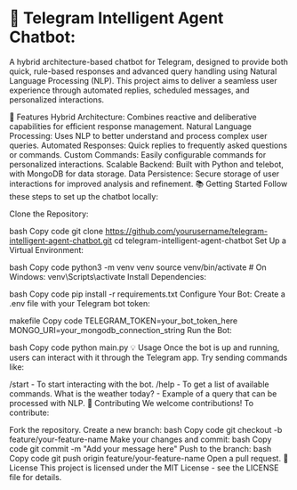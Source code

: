 # **🤖 Telegram Intelligent Agent Chatbot**:

A hybrid architecture-based chatbot for Telegram, designed to provide both quick, rule-based responses and advanced query handling using Natural Language Processing (NLP). This project aims to deliver a seamless user experience through automated replies, scheduled messages, and personalized interactions.

🚀 Features
Hybrid Architecture: Combines reactive and deliberative capabilities for efficient response management.
Natural Language Processing: Uses NLP to better understand and process complex user queries.
Automated Responses: Quick replies to frequently asked questions or commands.
Custom Commands: Easily configurable commands for personalized interactions.
Scalable Backend: Built with Python and telebot, with MongoDB for data storage.
Data Persistence: Secure storage of user interactions for improved analysis and refinement.
📚 Getting Started
Follow these steps to set up the chatbot locally:

Clone the Repository:

bash
Copy code
git clone https://github.com/yourusername/telegram-intelligent-agent-chatbot.git
cd telegram-intelligent-agent-chatbot
Set Up a Virtual Environment:

bash
Copy code
python3 -m venv venv
source venv/bin/activate  # On Windows: venv\Scripts\activate
Install Dependencies:

bash
Copy code
pip install -r requirements.txt
Configure Your Bot: Create a .env file with your Telegram bot token:

makefile
Copy code
TELEGRAM_TOKEN=your_bot_token_here
MONGO_URI=your_mongodb_connection_string
Run the Bot:

bash
Copy code
python main.py
💡 Usage
Once the bot is up and running, users can interact with it through the Telegram app. Try sending commands like:

/start - To start interacting with the bot.
/help - To get a list of available commands.
What is the weather today? - Example of a query that can be processed with NLP.
🤝 Contributing
We welcome contributions! To contribute:

Fork the repository.
Create a new branch:
bash
Copy code
git checkout -b feature/your-feature-name
Make your changes and commit:
bash
Copy code
git commit -m "Add your message here"
Push to the branch:
bash
Copy code
git push origin feature/your-feature-name
Open a pull request.
📄 License
This project is licensed under the MIT License - see the LICENSE file for details.

